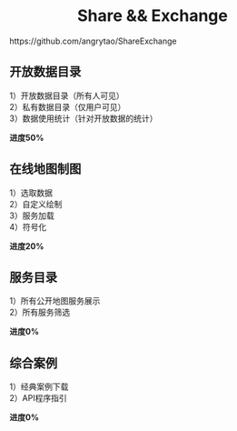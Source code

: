 <h1 align="center">Share && Exchange</h1>
https://github.com/angrytao/ShareExchange

## 开放数据目录
1）开放数据目录（所有人可见）  
2）私有数据目录（仅用户可见）  
3）数据使用统计（针对开放数据的统计）

**进度50%**

## 在线地图制图
1）选取数据  
2）自定义绘制  
3）服务加载  
4）符号化

**进度20%**

## 服务目录
1）所有公开地图服务展示  
2）所有服务筛选

**进度0%**

## 综合案例
1）经典案例下载  
2）API程序指引

**进度0%**